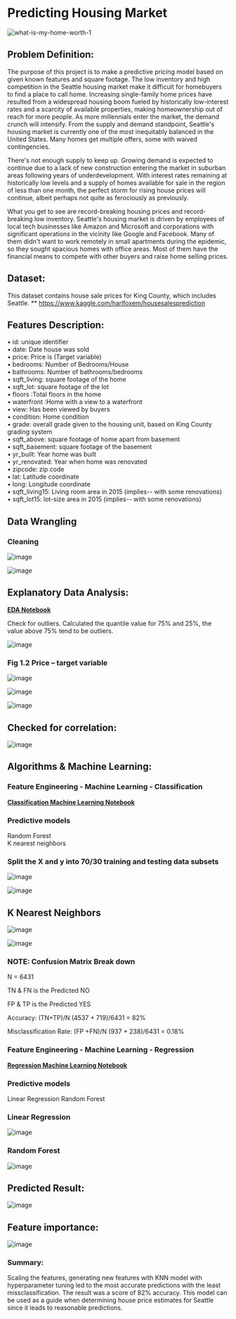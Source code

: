 # Predicting Housing Market
![what-is-my-home-worth-1](https://user-images.githubusercontent.com/77252878/141031939-d4ab10ad-fafe-4dc2-b069-aac5a25b4270.jpg)




## Problem Definition:
The purpose of this project is to make a predictive pricing model based on given known features and square footage. The low inventory and high competition in the Seattle housing market make it difficult for homebuyers to find a place to call home. Increasing single-family home prices have resulted from a widespread housing boom fueled by historically low-interest rates and a scarcity of available properties, making homeownership out of reach for more people. As more millennials enter the market, the demand crunch will intensify. From the supply and demand standpoint, Seattle's housing market is currently one of the most inequitably balanced in the United States. Many homes get multiple offers, some with waived contingencies.

There's not enough supply to keep up. Growing demand is expected to continue due to a lack of new construction entering the market in suburban areas following years of underdevelopment. With interest rates remaining at historically low levels and a supply of homes available for sale in the region of less than one month, the perfect storm for rising house prices will continue, albeit perhaps not quite as ferociously as previously.

What you get to see are record-breaking housing prices and record-breaking low inventory. Seattle's housing market is driven by employees of local tech businesses like Amazon and Microsoft and corporations with significant operations in the vicinity like Google and Facebook. Many of them didn't want to work remotely in small apartments during the epidemic, so they sought spacious homes with office areas. Most of them have the financial means to compete with other buyers and raise home selling prices.


## Dataset:
This dataset contains house sale prices for King County, which includes Seattle. 
** https://www.kaggle.com/harlfoxem/housesalesprediction

## Features Description:

  •    id: unique identifier    
  •    date: Date house was sold    
  •    price: Price is (Target variable)    
  •    bedrooms: Number of Bedrooms/House   
  •    bathrooms: Number of bathrooms/bedrooms    
  •    sqft_living: square footage of the home    
  •    sqft_lot: square footage of the lot    
  •    floors :Total floors in the home   
  •    waterfront :Home with a view to a waterfront   
  •    view: Has been viewed by buyers    
  •    condition: Home condition    
  •    grade: overall grade given to the housing unit, based on King County grading system    
  •    sqft_above: square footage of home apart from basement   
  •    sqft_basement: square footage of the basement    
  •    yr_built: Year home was built    
  •    yr_renovated: Year when home was renovated   
  •    zipcode: zip code    
  •    lat: Latitude coordinate   
  •    long: Longitude coordinate   
  •    sqft_living15: Living room area in 2015 (implies-- with some renovations)    
  •    sqft_lot15: lot-size area in 2015 (implies-- with some renovations)


## Data Wrangling

### Cleaning
![image](https://user-images.githubusercontent.com/77252878/141161570-90e9971c-e94d-40a2-83a7-4dd4c65ffaf8.png)

![image](https://user-images.githubusercontent.com/77252878/141162081-a146976c-d95d-4018-82a8-8ff2fd954405.png)

## Explanatory Data Analysis:
**[EDA Notebook](https://github.com/kxnarcisse/Springboard/blob/master/Git/Notebooks//housing_market/Housing%20Market%20_%20Data%20Wrangling%20and%20EDA%20Work.ipynb)**

Check for outliers. Calculated the quantile value for 75% and 25%, the value above 75% tend to be outliers. 

![image](https://user-images.githubusercontent.com/77252878/141163491-6bec37fb-6b1b-4dd9-97ed-814a3a26fe81.png)
### Fig 1.2 Price – target variable

![image](https://user-images.githubusercontent.com/77252878/141164117-ba571faf-252b-4983-8b4c-196860e6d33d.png)

![image](https://user-images.githubusercontent.com/77252878/141164453-d76b5f12-7d51-4f7a-b60e-5a5c9ae33c3a.png)

![image](https://user-images.githubusercontent.com/77252878/141164641-970e30c9-f5f8-4445-a58f-8fee17ed60f6.png)

## Checked for correlation:
![image](https://user-images.githubusercontent.com/77252878/141165275-ca95655d-ab33-4ce6-8676-ba82efe9d36d.png)

## Algorithms & Machine Learning:

### Feature Engineering - Machine Learning - Classification

**[Classification Machine Learning Notebook](https://github.com/kxnarcisse/Portfolio/blob/master/Git/Notebooks/housing_market/modeling_housing_market_classification_model.ipynb)**

### Predictive models
Random Forest   
K nearest neighbors

### Split the X and y into 70/30 training and testing data subsets
![image](https://user-images.githubusercontent.com/77252878/141166368-a0a532a9-02e7-4221-b68c-cc804e0bca52.png)

![image](https://user-images.githubusercontent.com/77252878/141166543-4e6b8c57-fc39-4cb3-ab87-e1dc8ae2005c.png)

## K Nearest Neighbors
![image](https://user-images.githubusercontent.com/77252878/141166954-0f77f4bd-f316-4357-84d2-2e0f1765ff7f.png)

![image](https://user-images.githubusercontent.com/77252878/141167261-d6a0594f-268d-4f7f-97d1-c03b2a2ecff6.png)

### NOTE: Confusion Matrix Break down
N = 6431

TN & FN is the Predicted NO

FP & TP is the Predicted YES

Accuracy: (TN+TP)/N (4537 + 719)/6431 = 82%

Misclassification Rate: (FP +FN)/N (937 + 238)/6431 = 0.18%


### Feature Engineering - Machine Learning - Regression

**[Regression Machine Learning Notebook](https://github.com/kxnarcisse/Portfolio/blob/master/Git/Notebooks/housing_market/modeling_housing_market_regression_model.ipynb)**

### Predictive models

Linear Regression
Random Forest   

### Linear Regression
![image](https://user-images.githubusercontent.com/77252878/141168726-51687b69-2d24-4f9c-994d-48ce347ded67.png)

### Random Forest
![image](https://user-images.githubusercontent.com/77252878/141168931-6a25a019-8272-43d7-9306-bcaa2498ab2b.png)

## Predicted Result:
![image](https://user-images.githubusercontent.com/77252878/141169174-993bf832-9975-4ab2-b6c8-d3c8c67572eb.png)

## Feature importance:
![image](https://user-images.githubusercontent.com/77252878/141169396-49f18c35-c144-4550-b1a0-0df1012770e0.png)

### Summary:
Scaling the features, generating new features with KNN model with hyperparameter tuning led to the most accurate predictions with the least missclassification. The result was a score of 82% accuracy. This model can be used as a guide when determining house price estimates for Seattle since it leads to reasonable predictions.




